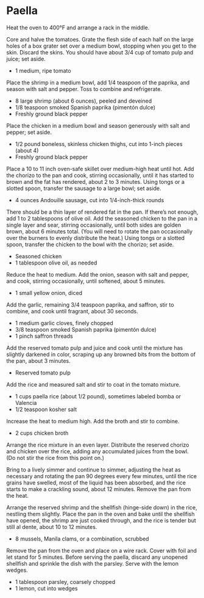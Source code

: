 Paella
======

Heat the oven to 400°F and arrange a rack in the middle.

Core and halve the tomatoes. Grate the flesh side of each half on the large
holes of a box grater set over a medium bowl, stopping when you get to the
skin. Discard the skins. You should have about 3/4 cup of tomato pulp and
juice; set aside.

- 1 medium, ripe tomato

Place the shrimp in a medium bowl, add 1/4 teaspoon of the paprika, and season
with salt and pepper. Toss to combine and refrigerate.

- 8 large shrimp (about 6 ounces), peeled and deveined
- 1/8 teaspoon smoked Spanish paprika (pimentón dulce)
- Freshly ground black pepper

Place the chicken in a medium bowl and season generously with salt and pepper;
set aside.

- 1/2 pound boneless, skinless chicken thighs, cut into 1-inch pieces (about 4)
- Freshly ground black pepper

Place a 10 to 11 inch oven-safe skillet over medium-high heat until hot. Add
the chorizo to the pan and cook, stirring occasionally, until it has started to
brown and the fat has rendered, about 2 to 3 minutes. Using tongs or a slotted
spoon, transfer the sausage to a large bowl; set aside.

- 4 ounces Andouille sausage, cut into 1/4-inch-thick rounds

There should be a thin layer of rendered fat in the pan. If there’s not enough,
add 1 to 2 tablespoons of olive oil. Add the seasoned chicken to the pan in a
single layer and sear, stirring occasionally, until both sides are golden
brown, about 6 minutes total. (You will need to rotate the pan occasionally
over the burners to evenly distribute the heat.) Using tongs or a slotted
spoon, transfer the chicken to the bowl with the chorizo; set aside.

- Seasoned chicken
- 1 tablespoon olive oil, as needed

Reduce the heat to medium. Add the onion, season with salt and pepper, and
cook, stirring occasionally, until softened, about 5 minutes.

- 1 small yellow onion, diced

Add the garlic, remaining 3/4 teaspoon paprika, and saffron, stir to combine,
and cook until fragrant, about 30 seconds.

- 1 medium garlic cloves, finely chopped
- 3/8 teaspoon smoked Spanish paprika (pimentón dulce)
- 1 pinch saffron threads

Add the reserved tomato pulp and juice and cook until the mixture has slightly
darkened in color, scraping up any browned bits from the bottom of the pan,
about 3 minutes.

- Reserved tomato pulp

Add the rice and measured salt and stir to coat in the tomato mixture.

- 1 cups paella rice (about 1/2 pound), sometimes labeled bomba or Valencia
- 1/2 teaspoon kosher salt

Increase the heat to medium high. Add the broth and stir to combine.

- 2 cups chicken broth

Arrange the rice mixture in an even layer. Distribute the reserved chorizo and
chicken over the rice, adding any accumulated juices from the bowl. (Do not
stir the rice from this point on.)

Bring to a lively simmer and continue to simmer, adjusting the heat as
necessary and rotating the pan 90 degrees every few minutes, until the rice
grains have swelled, most of the liquid has been absorbed, and the rice starts
to make a crackling sound, about 12 minutes. Remove the pan from the heat.

Arrange the reserved shrimp and the shellfish (hinge-side down) in the rice,
nestling them slightly. Place the pan in the oven and bake until the shellfish
have opened, the shrimp are just cooked through, and the rice is tender but
still al dente, about 10 to 12 minutes.

- 8 mussels, Manila clams, or a combination, scrubbed

Remove the pan from the oven and place on a wire rack. Cover with foil and let
stand for 5 minutes. Before serving the paella, discard any unopened shellfish
and sprinkle the dish with the parsley. Serve with the lemon wedges.

- 1 tablespoon parsley, coarsely chopped
- 1 lemon, cut into wedges
